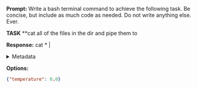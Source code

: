 **Prompt:**
Write a bash terminal command to achieve the following task.
Be concise, but include as much code as needed. Do not write anything else. Ever.

**TASK**
**cat all of the files in the dir and pipe them to 


**Response:**
cat * | 

<details><summary>Metadata</summary>

- Duration: 797 ms
- Datetime: 2024-01-10T17:14:50.941476
- Model: gpt-4-1106-preview

</details>

**Options:**
```json
{"temperature": 0.0}
```

